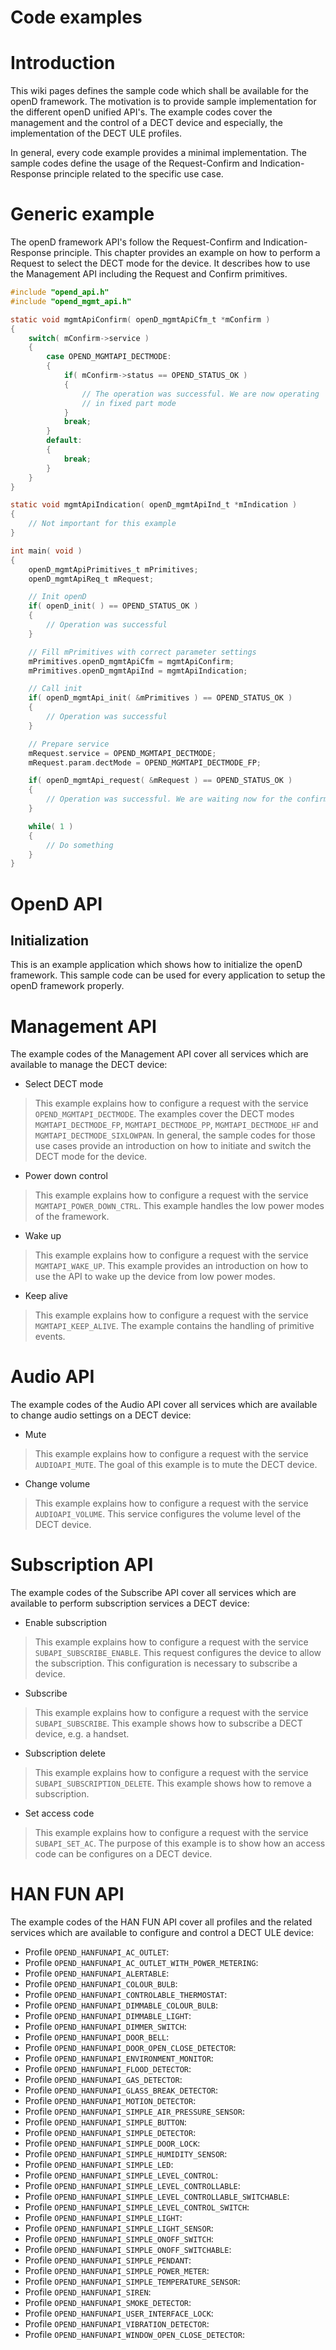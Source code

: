 # Code examples

# Introduction

This wiki pages defines the sample code which shall be available for the openD framework. The motivation is to provide sample implementation for the different openD unified API's. The example codes cover the management and the control of a DECT device and especially, the implementation of the DECT ULE profiles.

In general, every code example provides a minimal implementation. The sample codes define the usage of the Request-Confirm and Indication-Response principle related to the specific use case.

# Generic example

The openD framework API's follow the Request-Confirm and Indication-Response principle. This chapter provides an example on how to perform a Request to select the DECT mode for the device. It describes how to use the Management API including the Request and Confirm primitives.

```c
#include "opend_api.h"
#include "opend_mgmt_api.h"

static void mgmtApiConfirm( openD_mgmtApiCfm_t *mConfirm )
{
    switch( mConfirm->service )
    {
        case OPEND_MGMTAPI_DECTMODE:
        {
            if( mConfirm->status == OPEND_STATUS_OK )
            {
                // The operation was successful. We are now operating
                // in fixed part mode
            }
            break;
        }
        default:
        {
            break;
        }
    }
}

static void mgmtApiIndication( openD_mgmtApiInd_t *mIndication )
{
    // Not important for this example
}

int main( void )
{
    openD_mgmtApiPrimitives_t mPrimitives;
    openD_mgmtApiReq_t mRequest;

    // Init openD
    if( openD_init( ) == OPEND_STATUS_OK )
    {
        // Operation was successful
    }

    // Fill mPrimitives with correct parameter settings
    mPrimitives.openD_mgmtApiCfm = mgmtApiConfirm;
    mPrimitives.openD_mgmtApiInd = mgmtApiIndication;

    // Call init
    if( openD_mgmtApi_init( &mPrimitives ) == OPEND_STATUS_OK )
    {
        // Operation was successful
    }

    // Prepare service
    mRequest.service = OPEND_MGMTAPI_DECTMODE;
    mRequest.param.dectMode = OPEND_MGMTAPI_DECTMODE_FP;

    if( openD_mgmtApi_request( &mRequest ) == OPEND_STATUS_OK )
    {
        // Operation was successful. We are waiting now for the confirmation
    }

    while( 1 )
    {
        // Do something
    }
}
```

# OpenD API

## Initialization

This is an example application which shows how to initialize the openD framework. This sample code can be used for every application to setup the openD framework properly.

# Management API

The example codes of the Management API cover all services which are available to manage the DECT device:

- Select DECT mode
> This example explains how to configure a request with the service `OPEND_MGMTAPI_DECTMODE`. The examples cover the DECT modes `MGMTAPI_DECTMODE_FP`, `MGMTAPI_DECTMODE_PP`,  `MGMTAPI_DECTMODE_HF` and `MGMTAPI_DECTMODE_SIXLOWPAN`. In general, the sample codes for those use cases provide an introduction on how to initiate and switch the DECT mode for the device.
- Power down control
> This example explains how to configure a request with the service `MGMTAPI_POWER_DOWN_CTRL`. This example handles the low power modes of the framework.
- Wake up
> This example explains how to configure a request with the service `MGMTAPI_WAKE_UP`. This example provides an introduction on how to use the API to wake up the device from low power modes.
- Keep alive
> This example explains how to configure a request with the service `MGMTAPI_KEEP_ALIVE`. The example contains the handling of primitive events.

# Audio API

The example codes of the Audio API cover all services which are available to change audio settings on a DECT device:

- Mute
> This example explains how to configure a request with the service `AUDIOAPI_MUTE`. The goal of this example is to mute the DECT device.
- Change volume
> This example explains how to configure a request with the service `AUDIOAPI_VOLUME`. This service configures the volume level of the DECT device.

# Subscription API

The example codes of the Subscribe API cover all services which are available to perform subscription services a DECT device:

- Enable subscription
> This example explains how to configure a request with the service `SUBAPI_SUBSCRIBE_ENABLE`. This request configures the device to allow the subscription. This configuration is necessary to subscribe a device.
- Subscribe
> This example explains how to configure a request with the service `SUBAPI_SUBSCRIBE`. This example shows how to subscribe a DECT device, e.g. a handset.
- Subscription delete
> This example explains how to configure a request with the service `SUBAPI_SUBSCRIPTION_DELETE`. This example shows how to remove a subscription.
- Set access code
> This example explains how to configure a request with the service `SUBAPI_SET_AC`. The purpose of this example is to show how an access code can be configures on a DECT device.


# HAN FUN API

The example codes of the HAN FUN API cover all profiles and the related services which are available to configure and control a DECT ULE device:

- Profile `OPEND_HANFUNAPI_AC_OUTLET`:
- Profile `OPEND_HANFUNAPI_AC_OUTLET_WITH_POWER_METERING`:
- Profile `OPEND_HANFUNAPI_ALERTABLE`:
- Profile `OPEND_HANFUNAPI_COLOUR_BULB`:
- Profile `OPEND_HANFUNAPI_CONTROLABLE_THERMOSTAT`:
- Profile `OPEND_HANFUNAPI_DIMMABLE_COLOUR_BULB`:
- Profile `OPEND_HANFUNAPI_DIMMABLE_LIGHT`:
- Profile `OPEND_HANFUNAPI_DIMMER_SWITCH`:
- Profile `OPEND_HANFUNAPI_DOOR_BELL`:
- Profile `OPEND_HANFUNAPI_DOOR_OPEN_CLOSE_DETECTOR`:
- Profile `OPEND_HANFUNAPI_ENVIRONMENT_MONITOR`:
- Profile `OPEND_HANFUNAPI_FLOOD_DETECTOR`:
- Profile `OPEND_HANFUNAPI_GAS_DETECTOR`:
- Profile `OPEND_HANFUNAPI_GLASS_BREAK_DETECTOR`:
- Profile `OPEND_HANFUNAPI_MOTION_DETECTOR`:
- Profile `OPEND_HANFUNAPI_SIMPLE_AIR_PRESSURE_SENSOR`:
- Profile `OPEND_HANFUNAPI_SIMPLE_BUTTON`:
- Profile `OPEND_HANFUNAPI_SIMPLE_DETECTOR`:
- Profile `OPEND_HANFUNAPI_SIMPLE_DOOR_LOCK`:
- Profile `OPEND_HANFUNAPI_SIMPLE_HUMIDITY_SENSOR`:
- Profile `OPEND_HANFUNAPI_SIMPLE_LED`:
- Profile `OPEND_HANFUNAPI_SIMPLE_LEVEL_CONTROL`:
- Profile `OPEND_HANFUNAPI_SIMPLE_LEVEL_CONTROLLABLE`:
- Profile `OPEND_HANFUNAPI_SIMPLE_LEVEL_CONTROLLABLE_SWITCHABLE`:
- Profile `OPEND_HANFUNAPI_SIMPLE_LEVEL_CONTROL_SWITCH`:
- Profile `OPEND_HANFUNAPI_SIMPLE_LIGHT`:
- Profile `OPEND_HANFUNAPI_SIMPLE_LIGHT_SENSOR`:
- Profile `OPEND_HANFUNAPI_SIMPLE_ONOFF_SWITCH`:
- Profile `OPEND_HANFUNAPI_SIMPLE_ONOFF_SWITCHABLE`:
- Profile `OPEND_HANFUNAPI_SIMPLE_PENDANT`:
- Profile `OPEND_HANFUNAPI_SIMPLE_POWER_METER`:
- Profile `OPEND_HANFUNAPI_SIMPLE_TEMPERATURE_SENSOR`:
- Profile `OPEND_HANFUNAPI_SIREN`:
- Profile `OPEND_HANFUNAPI_SMOKE_DETECTOR`:
- Profile `OPEND_HANFUNAPI_USER_INTERFACE_LOCK`:
- Profile `OPEND_HANFUNAPI_VIBRATION_DETECTOR`:
- Profile `OPEND_HANFUNAPI_WINDOW_OPEN_CLOSE_DETECTOR`:
